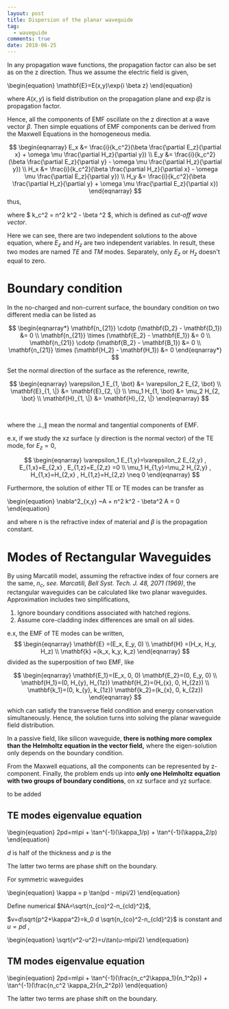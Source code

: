 ```yaml
---
layout: post
title: Dispersion of the planar waveguide
tag: 
  - waveguide
comments: true
date: 2018-06-25
---
```


<!-- EMF propagation in homogeneous media -->

In any propagation wave functions, the propagation factor can also be set as on the z direction. Thus we assume the electric field is given,
<!-- more -->

\begin{equation} \mathbf{E}=E(x,y)\exp{i \beta z} \end{equation}

where $A(x,y)$ is field distribution on the propagation plane and $\exp{i \beta z}$ is propagation factor.

Hence, all the components of EMF oscillate on the z direction at a wave vector $\beta$. 
Then simple equations of EMF components can be derived from the Maxwell Equations in the homogeneous media.

$$
\begin{eqnarray}
    E_x &=  \frac{i}{k_c^2}(\beta \frac{\partial E_z}{\partial x} + \omega \mu \frac{\partial H_z}{\partial y}) \\
    E_y &=  \frac{i}{k_c^2}(\beta \frac{\partial E_z}{\partial y} - \omega \mu \frac{\partial H_z}{\partial y}) \\
    H_x &=  \frac{i}{k_c^2}(\beta \frac{\partial H_z}{\partial x} - \omega \mu \frac{\partial E_z}{\partial y}) \\
    H_y &=  \frac{i}{k_c^2}(\beta \frac{\partial H_z}{\partial y} + \omega \mu \frac{\partial E_z}{\partial x}) 
\end{eqnarray}
$$
thus, 

where $ k_c^2 = n^2 k^2 - \beta ^2 $, which is defined as *cut-off wave vector*.

Here we can see, there are two independent solutions to the above equation, where $E_z$ and $H_z$ are two independent variables. In result, these two modes are named *TE* and *TM* modes. Separately, only $E_z$ or $H_z$ doesn't equal to zero.


# Boundary condition

In the no-charged and non-current surface, the boundary condition on two different media can be listed as

$$
\begin{eqnarray*}
  \mathbf{n_{21}} \cdotp (\mathbf{D_2} - \mathbf{D_1}) &= 0 \\
  \mathbf{n_{21}} \times (\mathbf{E_2} - \mathbf{E_1}) &= 0 \\
  \mathbf{n_{21}} \cdotp (\mathbf{B_2} - \mathbf{B_1}) &= 0 \\
  \mathbf{n_{21}} \times (\mathbf{H_2} - \mathbf{H_1}) &= 0 
\end{eqnarray*}
$$

Set the normal direction of the surface as the reference, 
rewrite,
<br>

$$
\begin{eqnarray}
  \varepsilon_1 E_{1, \bot} &= \varepsilon_2 E_{2, \bot} \\
  \mathbf{E}_{1, \|} &= \mathbf{E}_{2, \|} \\ 
  \mu_1 H_{1, \bot} &= \mu_2 H_{2, \bot} \\
  \mathbf{H}_{1, \|} &= \mathbf{H}_{2, \|} 
\end{eqnarray}
$$

<br>

where the $\perp, \parallel$ mean the normal and tangential components of EMF.

e.x, if we study the xz surface (y direction is the normal vector) of the TE mode, for $E_z = 0$,

$$
\begin{eqnarray}
\varepsilon_1 E_{1,y}=\varepsilon_2 E_{2,y} , E_{1,x}=E_{2,x} , E_{1,z}=E_{2,z} =0 \\
\mu_1 H_{1,y}=\mu_2 H_{2,y} , H_{1,x}=H_{2,x} , H_{1,z}=H_{2,z} \neq 0 
\end{eqnarray}
$$

Furthermore, the solution of either TE or TE modes can be transfer as 

\begin{equation}
\nabla^2_{x,y} ~A + n^2 k^2 - \beta^2 A = 0 
\end{equation}

and where n is the refractive index of material and $\beta$ is the propagation constant.


# Modes of Rectangular Waveguides

By using Marcatili model, assuming the refractive index of four corners are the same, $n_c$, *see. Marcatili, Bell Syst. Tech. J. 48, 2071 (1969)*, the rectangular waveguides can be calculated like two planar waveguides. Approximation includes two simplifications,

1. Ignore boundary conditions associated with hatched regions. 
2. Assume core-cladding index differences are small on all sides.

e.x, the EMF of TE modes can be written,
$$
\begin{eqnarray}
\mathbf{E} =(E_x, E_y, 0) \\
\mathbf{H} =(H_x, H_y, H_z) \\
\mathbf{k} =(k_x, k_y, k_z)
\end{eqnarray}
$$
divided as the superposition of two EMF, like

$$
\begin{eqnarray}
\mathbf{E_1}=(E_x, 0, 0) 
\mathbf{E_2}=(0, E_y, 0) \\
\mathbf{H_1}=(0, H_{y}, H_{1z}) 
\mathbf{H_2}=(H_{x}, 0, H_{2z}) \\
\mathbf{k_1}=(0, k_{y}, k_{1z}) 
\mathbf{k_2}=(k_{x}, 0, k_{2z})
\end{eqnarray}
$$


which can satisfy the transverse field condition and energy conservation simultaneously. Hence, the solution turns into solving the planar waveguide field distribution.

In a passive field, like silicon waveguide, **there is nothing more complex than the Helmholtz equation in the vector field,** where the eigen-solution only depends on the boundary condition.

From the Maxwell equations, all the components can be represented by z-component. Finally, the problem ends up into **only one Helmholtz equation with two groups of boundary conditions**, on xz surface and yz surface.

to be added

## TE modes eigenvalue equation

\begin{equation}
2pd=m\pi + \tan^{-1}(\kappa_1/p) + \tan^{-1}(\kappa_2/p)
\end{equation}

$d$ is half of the thickness and $p$ is the 

The latter two terms are phase shift on the boundary.

For symmetric waveguides

\begin{equation}
\kappa = p \tan(pd - m\pi/2)
\end{equation}

Define numerical $NA=\sqrt{n_{co}^2-n_{cld}^2}$, 

$v=d\sqrt{p^2+\kappa^2}=k_0 d \sqrt{n_{co}^2-n_{cld}^2}$
is constant and $u = pd$ ,

\begin{equation}
\sqrt{v^2-u^2}=u\tan(u-m\pi/2)
\end{equation}


## TM modes eigenvalue equation

\begin{equation}
2pd=m\pi + \tan^{-1}(\frac{n_c^2\kappa_1}{n_1^2p}) + \tan^{-1}(\frac{n_c^2 \kappa_2}{n_2^2p})
\end{equation}

The latter two terms are phase shift on the boundary.

